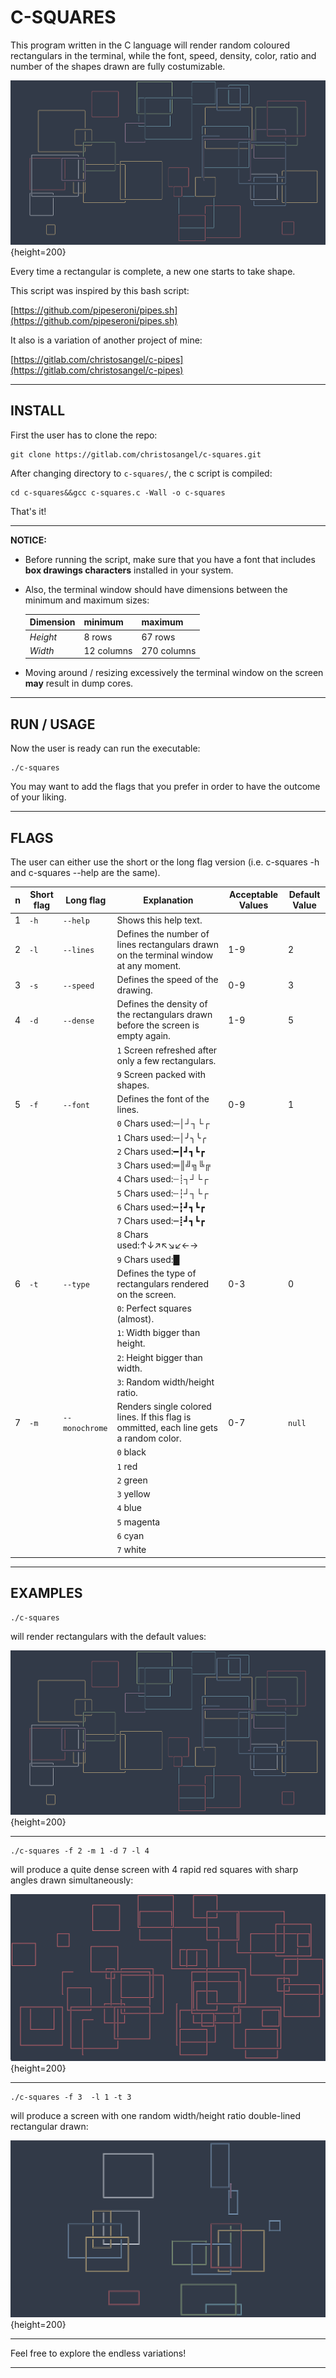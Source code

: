 # C-SQUARES

This program written in the C language will render random coloured rectangulars in the terminal, while the font, speed, density, color, ratio and number of  the shapes drawn are fully costumizable.

![1.png](screenshots/1.png){height=200}

Every time a rectangular is complete, a new one starts to take shape.

This script was inspired by this bash script:

[https://github.com/pipeseroni/pipes.sh](https://github.com/pipeseroni/pipes.sh)

It also is a variation of another project of mine:

[https://gitlab.com/christosangel/c-pipes](https://gitlab.com/christosangel/c-pipes)

---

## INSTALL

First the user has to clone the repo:

```
git clone https://gitlab.com/christosangel/c-squares.git
```
After changing directory to `c-squares/`, the c script is compiled:

```
cd c-squares&&gcc c-squares.c -Wall -o c-squares
```

That's it!

---

**NOTICE:**

- Before running the script, make sure that you have a font that includes **box drawings characters** installed in your system.

- Also, the terminal window should have dimensions between the minimum and maximum sizes:

     |Dimension|minimum|maximum|
     |---|---|---|
    |_Height_|8 rows|67 rows|
    |_Width_|12 columns|270 columns|

- Moving around / resizing excessively the terminal window on the screen **may** result in dump cores.


---
## RUN / USAGE


Now the user is ready can run the executable:

```
./c-squares
```

You may want to add the flags that you prefer in order to have the outcome of your liking.

---

## FLAGS

The user can either use the short or the long flag version (i.e. c-squares -h and c-squares --help are the same).

|n|Short flag|Long flag|Explanation|Acceptable Values|Default Value|
|---|---|---|---|---|---|
|1|`-h`|`--help`|Shows this help text.||
|2|`-l`|`--lines`|Defines the number of lines rectangulars drawn on the terminal window at any moment.| 1-9 |2|
|3|`-s`|`--speed`|Defines the speed of the drawing.|0-9| 3|
|4|`-d`|`--dense`|Defines the density of the rectangulars  drawn before the screen is empty again.|1-9|5|
||||`1` Screen refreshed after only a few rectangulars.|
||||`9` Screen packed with shapes.|
|5|`-f`|`--font`|Defines the font of the lines.| 0-9|1|
||||`0` Chars used:─│┘┐└┌|
||||`1` Chars used:─│╯╮╰╭|
||||`2` Chars used:━┃┛┓┗┏|
||||`3` Chars used:═║╝╗╚╔|
||||`4` Chars used:┈┊┐┘└┌|
||||`5` Chars used:┄┆┘┐└┌|
||||`6` Chars used:┅┇┛┓┗┏|
||||`7` Chars used:┉┋┛┓┗┏|
||||`8` Chars used:↑↓↗↖↘↙←→|
||||`9` Chars used:█|
|6|`-t`|`--type`|Defines the type of rectangulars rendered on the screen.|0-3|0|
||||`0`: Perfect squares (almost).|
||||`1`: Width bigger than height.|
||||`2`: Height bigger than width.|
||||`3`: Random width/height ratio.|
|7|`-m`|`--monochrome`|Renders single colored lines. If this flag is ommitted, each line gets a random color.|0-7|`null`|
||||`0` black|
||||`1` red|
||||`2` green|
||||`3` yellow|
||||`4` blue|
||||`5` magenta|
||||`6` cyan|
||||`7` white|

---

## EXAMPLES

```
./c-squares
```

will render rectangulars with the default values:

![1.png](screenshots/1.png){height=200}

---

```
./c-squares -f 2 -m 1 -d 7 -l 4
```

will produce a quite dense screen with 4 rapid red squares with sharp angles drawn simultaneously:

![2.png](screenshots/2.png){height=200}

---

```
./c-squares -f 3  -l 1 -t 3
```

will produce a screen with one random width/height ratio double-lined rectangular  drawn:

![3.png](screenshots/3.png){height=200}

---
Feel free to explore the endless variations!

---
